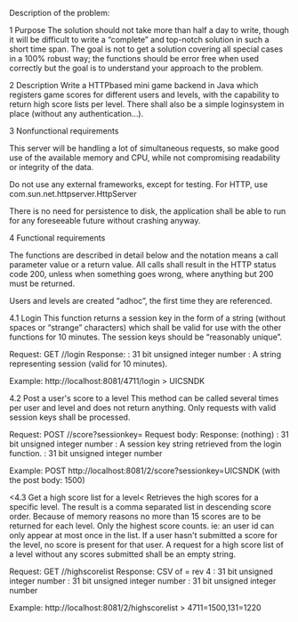 Description of the problem:

1 Purpose
The solution should not take more than half a day to write, though it will be difficult to write a “complete” and
top-notch solution in such a short time span. The goal is not to get a solution covering all special cases in a
100% robust way; the functions should be error free when used correctly but the goal is to understand
your approach to the problem.

2 Description
Write a HTTP­based mini game back­end in Java which registers game scores for different users and levels,
with the capability to return high score lists per level. There shall also be a simple login­system in place
(without any authentication...).


3 Nonfunctional requirements

This server will be handling a lot of simultaneous requests, so make good use of the available
memory and CPU, while not compromising readability or integrity of the data.

Do not use any external frameworks, except for testing. 
For HTTP, use com.sun.net.httpserver.HttpServer

There is no need for persistence to disk, the application shall be able to run for any foreseeable
future without crashing anyway.

4 Functional requirements

The functions are described in detail below and the notation <value> means a call parameter value or a
return value. All calls shall result in the HTTP status code 200, unless when something goes wrong, where
anything but 200 must be returned. 

Users and levels are created “ad­hoc”, the first time they are referenced.

4.1 Login
This function returns a session key in the form of a string (without spaces or “strange” characters) which
shall be valid for use with the other functions for 10 minutes. The session keys should be “reasonably
unique”.

Request: GET /<userid>/login
Response: <sessionkey>
<userid> : 31 bit unsigned integer number
<sessionkey> : A string representing session (valid for 10 minutes).

Example: http://localhost:8081/4711/login ­­> UICSNDK

4.2 Post a user's score to a level
This method can be called several times per user and level and does not return anything. Only requests with
valid session keys shall be processed.

Request: POST /<levelid>/score?sessionkey=<sessionkey>
Request body: <score>
Response: (nothing)
<levelid> : 31 bit unsigned integer number
<sessionkey> : A session key string retrieved from the login function.
<score> : 31 bit unsigned integer number

Example: POST http://localhost:8081/2/score?sessionkey=UICSNDK (with the post
body: 1500)

<4.3 Get a high score list for a level<
Retrieves the high scores for a specific level. The result is a comma separated list in descending score
order. Because of memory reasons no more than 15 scores are to be returned for each level. Only the
highest score counts. ie: an user id can only appear at most once in the list. If a user hasn't submitted a
score for the level, no score is present for that user. A request for a high score list of a level without any
scores submitted shall be an empty string.

Request: GET /<levelid>/highscorelist
Response: CSV of <userid>=<score>
rev 4<levelid> : 31 bit unsigned integer number
<score> : 31 bit unsigned integer number
<userid> : 31 bit unsigned integer number

Example: http://localhost:8081/2/highscorelist ­> 4711=1500,131=1220

